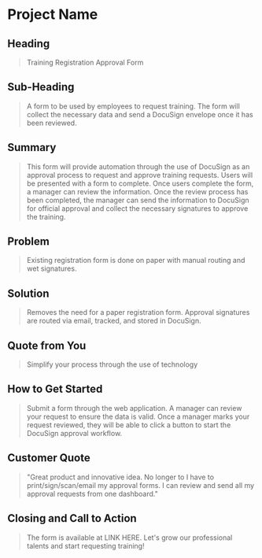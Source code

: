 # Project Name #

<!-- 
> This material was originally posted [here](http://www.quora.com/What-is-Amazons-approach-to-product-development-and-product-management). It is reproduced here for posterities sake.

There is an approach called "working backwards" that is widely used at Amazon. They work backwards from the customer, rather than starting with an idea for a product and trying to bolt customers onto it. While working backwards can be applied to any specific product decision, using this approach is especially important when developing new products or features.

For new initiatives a product manager typically starts by writing an internal press release announcing the finished product. The target audience for the press release is the new/updated product's customers, which can be retail customers or internal users of a tool or technology. Internal press releases are centered around the customer problem, how current solutions (internal or external) fail, and how the new product will blow away existing solutions.

If the benefits listed don't sound very interesting or exciting to customers, then perhaps they're not (and shouldn't be built). Instead, the product manager should keep iterating on the press release until they've come up with benefits that actually sound like benefits. Iterating on a press release is a lot less expensive than iterating on the product itself (and quicker!).

If the press release is more than a page and a half, it is probably too long. Keep it simple. 3-4 sentences for most paragraphs. Cut out the fat. Don't make it into a spec. You can accompany the press release with a FAQ that answers all of the other business or execution questions so the press release can stay focused on what the customer gets. My rule of thumb is that if the press release is hard to write, then the product is probably going to suck. Keep working at it until the outline for each paragraph flows. 

Oh, and I also like to write press-releases in what I call "Oprah-speak" for mainstream consumer products. Imagine you're sitting on Oprah's couch and have just explained the product to her, and then you listen as she explains it to her audience. That's "Oprah-speak", not "Geek-speak".

Once the project moves into development, the press release can be used as a touchstone; a guiding light. The product team can ask themselves, "Are we building what is in the press release?" If they find they're spending time building things that aren't in the press release (overbuilding), they need to ask themselves why. This keeps product development focused on achieving the customer benefits and not building extraneous stuff that takes longer to build, takes resources to maintain, and doesn't provide real customer benefit (at least not enough to warrant inclusion in the press release).
 -->
 
## Heading ##
  > Training Registration Approval Form

## Sub-Heading ##
  > A form to be used by employees to request training.  The form will collect the necessary data and send a DocuSign envelope once it has been reviewed.

## Summary ##
  > This form will provide automation through the use of DocuSign as an approval process to request and approve training requests.  Users will be presented with a form to complete.  Once users complete the form, a manager can review the information.  Once the review process has been completed, the manager can send the information to DocuSign for official approval and collect the necessary signatures to approve the training.

## Problem ##
  > Existing registration form is done on paper with manual routing and wet signatures.

## Solution ##
  > Removes the need for a paper registration form.  Approval signatures are routed via email, tracked, and stored in DocuSign.

## Quote from You ##
  > Simplify your process through the use of technology

## How to Get Started ##
  > Submit a form through the web application.  A manager can review your request to ensure the data is valid.  Once a manager marks your request reviewed, they will be able to click a button to start the DocuSign approval workflow.

## Customer Quote ##
  > "Great product and innovative idea.  No longer to I have to print/sign/scan/email my approval forms.  I can review and send all my approval requests from one dashboard."

## Closing and Call to Action ##
  > The form is available at LINK HERE.  Let's grow our professional talents and start requesting training!
